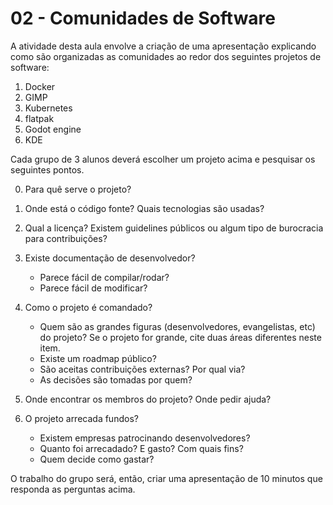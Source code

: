 # 02 - Comunidades de Software

A atividade desta aula envolve a criação de uma apresentação explicando como são organizadas as comunidades ao redor dos seguintes projetos de software:

1.  Docker
2.  GIMP
3.  Kubernetes
4.  flatpak
5.  Godot engine
6.  KDE

Cada grupo de 3 alunos deverá escolher um projeto acima e pesquisar os seguintes
pontos.

0.  Para quê serve o projeto?
1.  Onde está o código fonte? Quais tecnologias são usadas?
2.  Qual a licença? Existem guidelines públicos ou algum tipo de
    burocracia para contribuições?
3.  Existe documentação de desenvolvedor?
    -   Parece fácil de compilar/rodar?
    -   Parece fácil de modificar?
4.  Como o projeto é comandado?

    -   Quem são as grandes figuras (desenvolvedores, evangelistas,
        etc) do projeto? Se o projeto for grande, cite duas áreas
        diferentes neste item.
    -   Existe um roadmap público?
    -   São aceitas contribuições externas? Por qual via?
    -   As decisões são tomadas por quem?

5.  Onde encontrar os membros do projeto? Onde pedir ajuda?
6.  O projeto arrecada fundos?
    -   Existem empresas patrocinando desenvolvedores?
    -   Quanto foi arrecadado? E gasto? Com quais fins?
    -   Quem decide como gastar?

O trabalho do grupo será, então, criar uma apresentação de 10 minutos que responda as perguntas acima.

